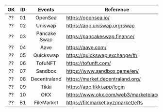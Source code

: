 |  OK  |  ID  |     Events     | Reference                                |
| :--: | :--: | :------------: | ---------------------------------------- |
|  ??  |  01  |  OpenSea       | https://opensea.io/                      |
|  ??  |  02  | Uniswap        | https://app.uniswap.org/swap             |
|  ??  |  03  | Pancake Swap   | https://pancakeswap.finance/             |
|  ??  |  04  | Aave           | https://aave.com/                        |
|  ??  |  05  | Quickswap      | https://quickswap.exchange/#/            |
|  ??  |  06  | TofuNFT        | https://tofunft.com/                     |
|  ??  |  07  | Sandbox        | https://www.sandbox.game/en/             |
|  ??  |  08  | Decentraland   | https://market.decentraland.org/         |
|  ??  |  09  | Tikki          | https://app.tikki.app/login              |
|  ??  |  10  | OKX            | https://www.okx.com/web3/marketplace/nft |
|  ??  |  B1  | FileMarket     | https://filemarket.xyz/market/efts       |
